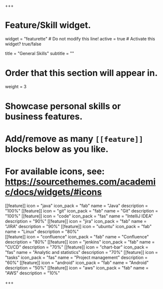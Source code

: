+++
# Feature/Skill widget.
widget = "featurette"  # Do not modify this line!
active = true  # Activate this widget? true/false

title = "General Skills"
subtitle = ""

# Order that this section will appear in.
weight = 3

# Showcase personal skills or business features.
# 
# Add/remove as many `[[feature]]` blocks below as you like.
# 
# For available icons, see: https://sourcethemes.com/academic/docs/widgets/#icons

[[feature]]
  icon = "java"
  icon_pack = "fab"
  name = "Java"
  description = "100%"
[[feature]]
  icon = "git"
  icon_pack = "fab"
  name = "Git"
  description = "100%"
[[feature]]
  icon = "code"
  icon_pack = "fas"
  name = "IntelliJ IDEA"
  description = "90%"
[[feature]]
  icon = "jira"
  icon_pack = "fab"
  name = "JIRA"
  description = "90%"
[[feature]]
  icon = "ubuntu"
  icon_pack = "fab"
  name = "Linux"
  description = "80%"  
[[feature]]
  icon = "confluence"
  icon_pack = "fab"
  name = "Confluence"
  description = "80%"
[[feature]]
  icon = "jenkins"
  icon_pack = "fab"
  name = "CI/CD"
  description = "70%"
[[feature]]
  icon = "chart-bar"
  icon_pack = "fas"
  name = "Analytic and statistics"
  description = "70%"
[[feature]]
  icon = "tasks"
  icon_pack = "fas"
  name = "Project management"
  description = "60%"
[[feature]]
  icon = "android"
  icon_pack = "fab"
  name = "Android"
  description = "50%"
[[feature]]
  icon = "aws"
  icon_pack = "fab"
  name = "AWS"
  description = "10%"
  

+++
